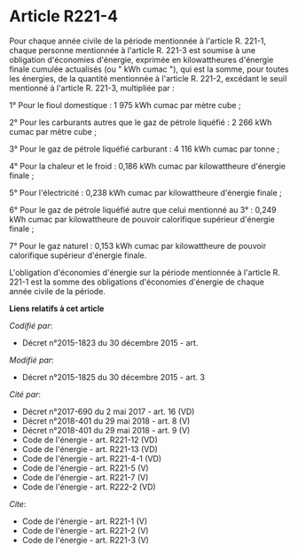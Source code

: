 # Article R221-4

Pour chaque année civile de la période mentionnée à l'article R. 221-1, chaque personne mentionnée à l'article R. 221-3 est
soumise à une obligation d'économies d'énergie, exprimée en kilowattheures d'énergie finale cumulée actualisés (ou " kWh
cumac "), qui est la somme, pour toutes les énergies, de la quantité mentionnée à l'article R. 221-2, excédant le seuil
mentionné à l'article R. 221-3, multipliée par : 

1° Pour le fioul domestique : 1 975 kWh cumac par mètre cube ; 

2° Pour les carburants autres que le gaz de pétrole liquéfié : 2 266 kWh cumac par mètre cube ; 

3° Pour le gaz de pétrole liquéfié carburant : 4 116 kWh cumac par tonne ; 

4° Pour la chaleur et le froid : 0,186 kWh cumac par kilowattheure d'énergie finale ; 

5° Pour l'électricité : 0,238 kWh cumac par kilowattheure d'énergie finale ; 

6° Pour le gaz de pétrole liquéfié autre que celui mentionné au 3° : 0,249 kWh cumac par kilowattheure de pouvoir calorifique
supérieur d'énergie finale ; 

7° Pour le gaz naturel : 0,153 kWh cumac par kilowattheure de pouvoir calorifique supérieur d'énergie finale. 

L'obligation d'économies d'énergie sur la période mentionnée à l'article R. 221-1 est la somme des obligations d'économies
d'énergie de chaque année civile de la période.

**Liens relatifs à cet article**

_Codifié par_:

  - Décret n°2015-1823 du 30 décembre 2015 - art.

_Modifié par_:

  - Décret n°2015-1825 du 30 décembre 2015 - art. 3

_Cité par_:

  - Décret n°2017-690 du 2 mai 2017 - art. 16 (VD)
  - Décret n°2018-401 du 29 mai 2018 - art. 8 (V)
  - Décret n°2018-401 du 29 mai 2018 - art. 9 (V)
  - Code de l'énergie - art. R221-12 (VD)
  - Code de l'énergie - art. R221-13 (VD)
  - Code de l'énergie - art. R221-4-1 (VD)
  - Code de l'énergie - art. R221-5 (V)
  - Code de l'énergie - art. R221-7 (V)
  - Code de l'énergie - art. R222-2 (VD)

_Cite_:

  - Code de l'énergie - art. R221-1 (V)
  - Code de l'énergie - art. R221-2 (V)
  - Code de l'énergie - art. R221-3 (V)
